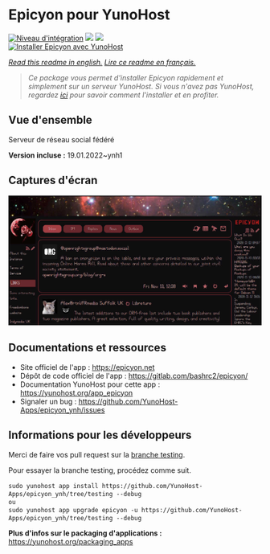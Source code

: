 # Epicyon pour YunoHost

[![Niveau d'intégration](https://dash.yunohost.org/integration/epicyon.svg)](https://dash.yunohost.org/appci/app/epicyon) ![](https://ci-apps.yunohost.org/ci/badges/epicyon.status.svg) ![](https://ci-apps.yunohost.org/ci/badges/epicyon.maintain.svg)  
[![Installer Epicyon avec YunoHost](https://install-app.yunohost.org/install-with-yunohost.svg)](https://install-app.yunohost.org/?app=epicyon)

*[Read this readme in english.](./README.md)*
*[Lire ce readme en français.](./README_fr.md)*

> *Ce package vous permet d'installer Epicyon rapidement et simplement sur un serveur YunoHost.
Si vous n'avez pas YunoHost, regardez [ici](https://yunohost.org/#/install) pour savoir comment l'installer et en profiter.*

## Vue d'ensemble

Serveur de réseau social fédéré

**Version incluse :** 19.01.2022~ynh1



## Captures d'écran

![](./doc/screenshots/screenshot_starlight.jpg)

## Documentations et ressources

* Site officiel de l'app : https://epicyon.net
* Dépôt de code officiel de l'app : https://gitlab.com/bashrc2/epicyon/
* Documentation YunoHost pour cette app : https://yunohost.org/app_epicyon
* Signaler un bug : https://github.com/YunoHost-Apps/epicyon_ynh/issues

## Informations pour les développeurs

Merci de faire vos pull request sur la [branche testing](https://github.com/YunoHost-Apps/epicyon_ynh/tree/testing).

Pour essayer la branche testing, procédez comme suit.
```
sudo yunohost app install https://github.com/YunoHost-Apps/epicyon_ynh/tree/testing --debug
ou
sudo yunohost app upgrade epicyon -u https://github.com/YunoHost-Apps/epicyon_ynh/tree/testing --debug
```

**Plus d'infos sur le packaging d'applications :** https://yunohost.org/packaging_apps